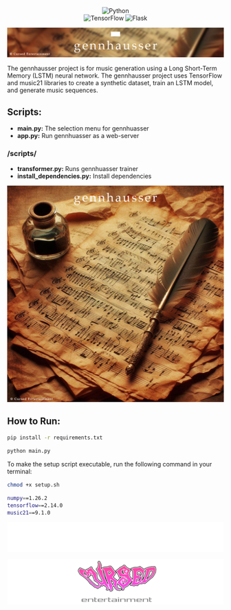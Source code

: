 <div align="center">
  <img alt="Python" src="https://img.shields.io/badge/python%20-%23323330.svg?&style=for-the-badge&logo=python&logoColor=white"/>
</div>

<div align="center">
    <img alt="TensorFlow" src="https://img.shields.io/badge/tensorflow%20-%23323330.svg?&style=for-the-badge&logo=tensorflow&logoColor=white"/>
    <img alt="Flask" src="https://img.shields.io/badge/flask%20-%23323330.svg?&style=for-the-badge&logo=flask&logoColor=white"/>
</div>



<div align="center">

![gennhausser](/demo_images/gennhausser_logo_bg.png)

</div>

The gennhausser project is for music generation using a Long Short-Term Memory (LSTM) neural network. The gennhausser project uses TensorFlow and music21 libraries to create a synthetic dataset, train an LSTM model, and generate music sequences.


## Scripts:

- **main.py:** The selection menu for gennhuasser
- **app.py:** Run gennhuasser as a web-server

### /scripts/

- **transformer.py:** Runs gennhuasser trainer
- **install_dependencies.py:** Install dependencies

<div align="center">

![gennhausser](/demo_images/gennhausser_cover.png)

</div>

## How to Run:
```bash
pip install -r requirements.txt
```
```bash
python main.py
```
To make the setup script executable, run the following command in your terminal:

```bash
chmod +x setup.sh
```
```bash
numpy==1.26.2
tensorflow==2.14.0
music21==9.1.0
```

<div align="center">

![gennhausser](/demo_images/gennhausser_logo.png)

</div>

<a href="https://cursed-entertainment.itch.io/" target="_blank">
    <img src="https://github.com/CursedPrograms/cursedentertainment/raw/main/images/logos/logo-wide-grey.png"
        alt="CursedEntertainment Logo" align="center">
</a>
